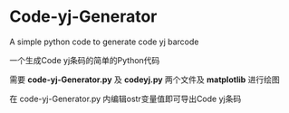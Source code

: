 # Code-yj-Generator
A simple python code to generate code yj barcode

一个生成Code yj条码的简单的Python代码

需要 **code-yj-Generator.py** 及 **codeyj.py** 两个文件及 **matplotlib** 进行绘图

在 code-yj-Generator.py 内编辑ostr变量值即可导出Code yj条码
